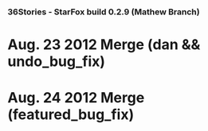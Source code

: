 ### 36Stories - StarFox build 0.2.9 (Mathew Branch)
# Aug. 23 2012 Merge (dan && undo_bug_fix)
# Aug. 24 2012 Merge (featured_bug_fix)
